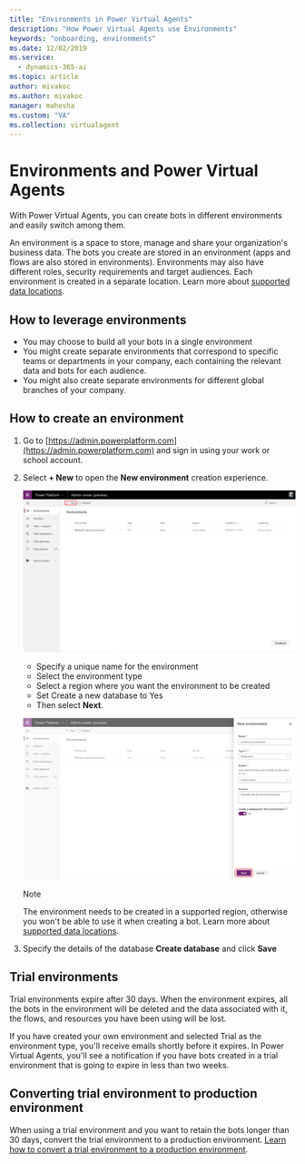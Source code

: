 ```yaml
---
title: "Environments in Power Virtual Agents"
description: "How Power Virtual Agents use Environments"
keywords: "onboarding, environments"
ms.date: 12/02/2019
ms.service:
  - dynamics-365-ai
ms.topic: article
author: mivakoc
ms.author: mivakoc
manager: mahesha
ms.custom: "VA"
ms.collection: virtualagent
---
```

# Environments and Power Virtual Agents

With Power Virtual Agents, you can create bots in different environments and easily switch among them.

An environment is a space to store, manage and share your organization's business data. The bots you create are stored in an environment (apps and flows are also stored in environments). Environments may also have different roles, security requirements and target audiences. Each environment is created in a separate location. Learn more about [supported data locations](https://go.microsoft.com/fwlink/?linkid=2106441).

## How to leverage environments
- You may choose to build all your bots in a single environment
- You might create separate environments that correspond to specific teams or departments in your company, each containing the relevant data and bots for each audience.
- You might also create separate environments for different global branches of your company.

## How to create an environment

1. Go to [https://admin.powerplatform.com](https://admin.powerplatform.com) and sign in using your work or school account.

2. Select **+ New** to open the **New environment** creation experience.

   ![Create environment](media/environments-create-1.png)
  
   - Specify a unique name for the environment
   - Select the environment type
   - Select a region where you want the environment to be created
   - Set Create a new database to Yes
   - Then select **Next**.
   
   ![Create environment](media/environments-create-2.png)
   
   > [!NOTE]
   > The environment needs to be created in a supported region, otherwise you won't be able to use it when creating a bot.
   > Learn more about [supported data locations](https://go.microsoft.com/fwlink/?linkid=2106441).

3. Specify the details of the database **Create database** and click **Save**


## Trial environments

Trial environments expire after 30 days. When the environment expires, all the bots in the environment will be deleted and the data associated with it, the flows, and resources you have been using will be lost.

If you have created your own environment and selected Trial as the environment type, you'll receive emails shortly before it expires.  In Power Virtual Agents, you'll see a notification if you have bots created in a trial environment that is going to expire in less than two weeks.

## Converting trial environment to production environment

When using a trial environment and you want to retain the bots longer than 30 days, convert the trial environment to a production environment. [Learn how to convert a trial environment to a production environment](https://go.microsoft.com/fwlink/?linkid=2048531).
